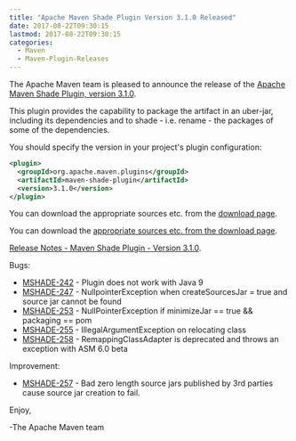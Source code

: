 ```yaml
---
title: "Apache Maven Shade Plugin Version 3.1.0 Released"
date: 2017-08-22T09:30:15
lastmod: 2017-08-22T09:30:15
categories:
  - Maven
  - Maven-Plugin-Releases
---
```

The Apache Maven team is pleased to announce the release of the [Apache
Maven Shade Plugin, version 3.1.0](https://maven.apache.org/plugins/maven-shade-plugin/).

This plugin provides the capability to package the artifact in an uber-jar,
including its dependencies and to shade - i.e. rename - the packages of some of
the dependencies.

You should specify the version in your project's plugin configuration:

```xml
<plugin>
  <groupId>org.apache.maven.plugins</groupId>
  <artifactId>maven-shade-plugin</artifactId>
  <version>3.1.0</version>
</plugin>
```

You can download the appropriate sources etc. from the [download page](https://maven.apache.org/plugins/maven-shade-plugin/download.cgi).


<!-- more -->

You can download the [appropriate sources etc. from the download page](https://maven.apache.org/plugins/maven-shade-plugin/download.cgi).
 
[Release Notes - Maven Shade Plugin - Version 3.1.0](https://issues.apache.org/jira/secure/ReleaseNote.jspa?projectId=12317921&version=12331395).

Bugs:

 * [MSHADE-242](https://issues.apache.org/jira/browse/MSHADE-242) - Plugin does not work with Java 9
 * [MSHADE-247](https://issues.apache.org/jira/browse/MSHADE-247) - NullpointerException when createSourcesJar = true and source jar cannot be found
 * [MSHADE-253](https://issues.apache.org/jira/browse/MSHADE-253) - NullPointerException if minimizeJar == true && packaging == pom
 * [MSHADE-255](https://issues.apache.org/jira/browse/MSHADE-255) - IllegalArgumentException on relocating class
 * [MSHADE-258](https://issues.apache.org/jira/browse/MSHADE-258) - RemappingClassAdapter is deprecated and throws an exception with ASM 6.0 beta

Improvement:

 * [MSHADE-257](https://issues.apache.org/jira/browse/MSHADE-257) - Bad zero length source jars published by 3rd parties cause source jar creation to fail.


Enjoy,

-The Apache Maven team

